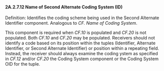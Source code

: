 #### 2A.2.7.12 Name of Second Alternate Coding System (ID)

Definition: Identifies the coding scheme being used in the Second Alternate Identifier component. Analogous to _CF. Name of Coding System_.

This component is required when _CF.10_ is populated and _CF.20_ is not populated. Both _CF.10_ and _CF.20_ may be populated. Receivers should not identify a code based on its position within the tuples (Identifier, Alternate Identifier, or Second Alternate Identifier) or position within a repeating field. Instead, the receiver should always examine the coding ystem as specified in _CF.12_ and/or _CF.20_ the Coding System component or the Coding System OID for the tuple.
